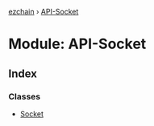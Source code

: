 [ezchain](../README.md) › [API-Socket](api_socket.md)

# Module: API-Socket

## Index

### Classes

* [Socket](../classes/api_socket.socket.md)
